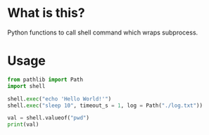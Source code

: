 # What is this?
Python functions to call shell command which wraps subprocess.

# Usage
```python
from pathlib import Path
import shell

shell.exec("echo 'Hello World!'")
shell.exec("sleep 10", timeout_s = 1, log = Path("./log.txt"))

val = shell.valueof("pwd")
print(val)
```